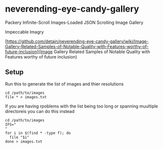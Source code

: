 # neverending-eye-candy-gallery
Packery Infinite-Scroll Images-Loaded JSON Scrolling Image Gallery

Impeccable Imagry

[https://github.com/detain/neverending-eye-candy-gallery/wiki/Image-Gallery-Related-Samples-of-Notable-Quality-with-Features-worthy-of-future-inclusion](Image Gallery Related Samples of Notable Quality with Features worthy of future inclusion)


## Setup

Run this to generate the list of images and thier resolutions

```
cd /path/to/images
file * > images.txt
```

If you are having rpoblems with the list being too long or spanning muultiple directoreis you can do this instead

```
cd /path/to/images
IFS="
"
for i in $(find * -type f); do
  file "$i"
done > images.txt
```

